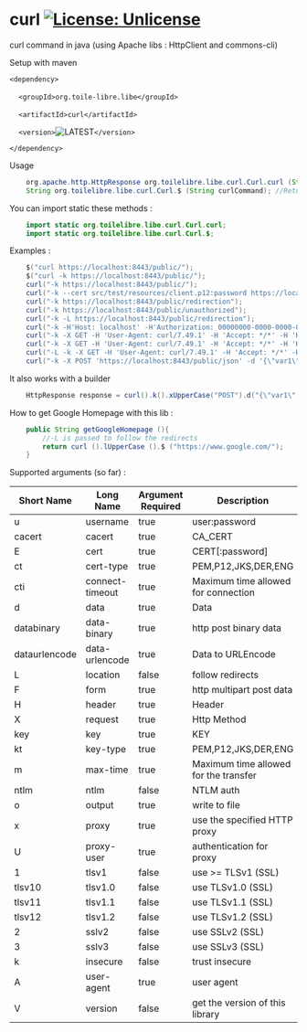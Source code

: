 # curl [![License: Unlicense](https://img.shields.io/badge/license-Unlicense-blue.svg)](http://unlicense.org/)
curl command in java (using Apache libs : HttpClient and commons-cli)

Setup with maven

`<dependency>`

&nbsp;&nbsp;&nbsp;&nbsp;`<groupId>org.toile-libre.libe</groupId>`

&nbsp;&nbsp;&nbsp;&nbsp;`<artifactId>curl</artifactId>`

&nbsp;&nbsp;&nbsp;&nbsp;`<version>`![LATEST](https://img.shields.io/maven-central/v/org.toile-libre.libe/curl.svg?logoWidth=-102)`</version>`

`</dependency>`

Usage
```java
    org.apache.http.HttpResponse org.toilelibre.libe.curl.Curl.curl (String curlParams);
    String org.toilelibre.libe.curl.Curl.$ (String curlCommand); //Returns responseBody
```

You can import static these methods :
```java
    import static org.toilelibre.libe.curl.Curl.curl;
    import static org.toilelibre.libe.curl.Curl.$;
```

Examples :
```java
    $("curl https://localhost:8443/public/");
    $("curl -k https://localhost:8443/public/");
    curl("-k https://localhost:8443/public/");
    curl("-k --cert src/test/resources/client.p12:password https://localhost:8443/public/");
    curl("-k https://localhost:8443/public/redirection");
    curl("-k https://localhost:8443/public/unauthorized");
    curl("-k -L https://localhost:8443/public/redirection");
    curl("-k -H'Host: localhost' -H'Authorization: 00000000-0000-0000-0000-000000000000' https://localhost:8443/public/v1/coverage/sncf/journeys?from=admin:7444extern");
    curl("-k -X GET -H 'User-Agent: curl/7.49.1' -H 'Accept: */*' -H 'Host: localhost'  'https://localhost:8443/public/curlCommand1?param1=value1&param2=value2'");
    curl("-k -X GET -H 'User-Agent: curl/7.49.1' -H 'Accept: */*' -H 'Host: localhost' -u foo:bar 'https://localhost:8443/private/login'");
    curl("-L -k -X GET -H 'User-Agent: curl/7.49.1' -H 'Accept: */*' -H 'Host: localhost' -u user:password 'https://localhost:8443/private/login'");
    curl("-k -X POST 'https://localhost:8443/public/json' -d '{\"var1\":\"val1\",\"var2\":\"val2\"}'");
```

It also works with a builder
```java
    HttpResponse response = curl().k().xUpperCase("POST").d("{\"var1\":\"val1\",\"var2\":\"val2\"}").run("https://localhost:8443/public/json");
````

How to get Google Homepage with this lib :
```java
    public String getGoogleHomepage (){
        //-L is passed to follow the redirects
        return curl ().lUpperCase ().$ ("https://www.google.com/");
    }
```

Supported arguments (so far) :

| Short Name    | Long Name       | Argument Required | Description                           |
| ------------- | --------------- | ----------------- | ------------------------------------- |
| u             | username        | true              | user:password                         |
| cacert        | cacert          | true              | CA_CERT                               |
| E             | cert            | true              | CERT[:password]                       |
| ct            | cert-type       | true              | PEM,P12,JKS,DER,ENG                   |
| cti           | connect-timeout | true              | Maximum time allowed for connection   |
| d             | data            | true              | Data                                  |
| databinary    | data-binary     | true              | http post binary data                 |
| dataurlencode | data-urlencode  | true              | Data to URLEncode                     |
| L             | location        | false             | follow redirects                      |
| F             | form            | true              | http multipart post data              |
| H             | header          | true              | Header                                |
| X             | request         | true              | Http Method                           |
| key           | key             | true              | KEY                                   |
| kt            | key-type        | true              | PEM,P12,JKS,DER,ENG                   |
| m             | max-time        | true              | Maximum time allowed for the transfer |
| ntlm          | ntlm            | false             | NTLM auth                             |
| o             | output          | true              | write to file                         |
| x             | proxy           | true              | use the specified HTTP proxy          |
| U             | proxy-user      | true              | authentication for proxy              |
| 1             | tlsv1           | false             | use >= TLSv1 (SSL)                    |
| tlsv10        | tlsv1.0         | false             | use TLSv1.0 (SSL)                     |
| tlsv11        | tlsv1.1         | false             | use TLSv1.1 (SSL)                     |
| tlsv12        | tlsv1.2         | false             | use TLSv1.2 (SSL)                     |
| 2             | sslv2           | false             | use SSLv2 (SSL)                       |
| 3             | sslv3           | false             | use SSLv3 (SSL)                       |
| k             | insecure        | false             | trust insecure                        |
| A             | user-agent      | true              | user agent                            |
| V             | version         | false             | get the version of this library       |
